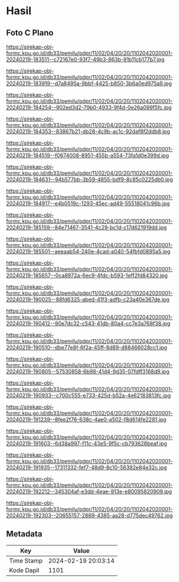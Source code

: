 # Hasil

## Foto C Plano

https://sirekap-obj-formc.kpu.go.id/db33/pemilu/pdpr/11/02/04/20/20/1102042020001-20240219-183511--c72167e0-93f7-49b3-863b-91b11cb177b7.jpg

https://sirekap-obj-formc.kpu.go.id/db33/pemilu/pdpr/11/02/04/20/20/1102042020001-20240219-183919--d7a8495a-9bbf-4425-b850-3b6a0ed975a9.jpg

https://sirekap-obj-formc.kpu.go.id/db33/pemilu/pdpr/11/02/04/20/20/1102042020001-20240219-184254--902ed3d2-79b0-4933-9f4d-0e26a099f5fc.jpg

https://sirekap-obj-formc.kpu.go.id/db33/pemilu/pdpr/11/02/04/20/20/1102042020001-20240219-184353--83867b21-db28-4c9b-ac1c-92daf8f2ddb8.jpg

https://sirekap-obj-formc.kpu.go.id/db33/pemilu/pdpr/11/02/04/20/20/1102042020001-20240219-184519--f0674008-8951-455b-a554-73fa1d0e399d.jpg

https://sirekap-obj-formc.kpu.go.id/db33/pemilu/pdpr/11/02/04/20/20/1102042020001-20240219-184631--94b577bb-3b59-4855-bdf9-8c85c0225db0.jpg

https://sirekap-obj-formc.kpu.go.id/db33/pemilu/pdpr/11/02/04/20/20/1102042020001-20240219-184917--e4b0519c-1293-45ec-ad49-55518041c96b.jpg

https://sirekap-obj-formc.kpu.go.id/db33/pemilu/pdpr/11/02/04/20/20/1102042020001-20240219-185159--84e71467-3541-4c29-bc1d-c17d621919dd.jpg

https://sirekap-obj-formc.kpu.go.id/db33/pemilu/pdpr/11/02/04/20/20/1102042020001-20240219-185501--aeeaab54-240e-4cad-a040-54fbfd0895a5.jpg

https://sirekap-obj-formc.kpu.go.id/db33/pemilu/pdpr/11/02/04/20/20/1102042020001-20240219-185657--0ca8972a-6ec9-4fdc-b593-1eff2fd84320.jpg

https://sirekap-obj-formc.kpu.go.id/db33/pemilu/pdpr/11/02/04/20/20/1102042020001-20240219-190025--88fd6325-abed-41f3-adfb-c23a40e367de.jpg

https://sirekap-obj-formc.kpu.go.id/db33/pemilu/pdpr/11/02/04/20/20/1102042020001-20240219-190412--90e7dc32-c543-41db-80a4-cc7e3a768f38.jpg

https://sirekap-obj-formc.kpu.go.id/db33/pemilu/pdpr/11/02/04/20/20/1102042020001-20240219-190510--dbe77e8f-6f2a-45ff-8d89-d88466028cc1.jpg

https://sirekap-obj-formc.kpu.go.id/db33/pemilu/pdpr/11/02/04/20/20/1102042020001-20240219-190805--57530858-6b98-41d4-9d35-07fdff3168d9.jpg

https://sirekap-obj-formc.kpu.go.id/db33/pemilu/pdpr/11/02/04/20/20/1102042020001-20240219-190933--c700c555-e733-425d-b52a-4e62183813fc.jpg

https://sirekap-obj-formc.kpu.go.id/db33/pemilu/pdpr/11/02/04/20/20/1102042020001-20240219-191239--8fee2f76-638c-4ae0-a502-f8d614fe2281.jpg

https://sirekap-obj-formc.kpu.go.id/db33/pemilu/pdpr/11/02/04/20/20/1102042020001-20240219-191603--6d38a997-f11c-43e5-9f5c-cb793626beaf.jpg

https://sirekap-obj-formc.kpu.go.id/db33/pemilu/pdpr/11/02/04/20/20/1102042020001-20240219-191935--17311332-fef7-48d9-8c10-56392e84e32c.jpg

https://sirekap-obj-formc.kpu.go.id/db33/pemilu/pdpr/11/02/04/20/20/1102042020001-20240219-192212--345304af-e3dd-4eae-913e-e80095820909.jpg

https://sirekap-obj-formc.kpu.go.id/db33/pemilu/pdpr/11/02/04/20/20/1102042020001-20240219-192303--20655157-2889-4385-aa28-d775dec49762.jpg


## Metadata

| Key        | Value               |
| ---------- | ------------------- |
| Time Stamp | 2024-02-19 20:03:14 |
| Kode Dapil | 1101                |



